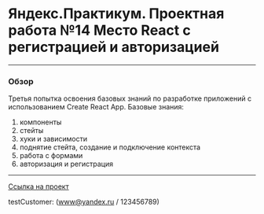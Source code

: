 # Яндекс.Практикум. Проектная работа №14 Место React c регистрацией и авторизацией
------------------------------
### Обзор
Третья попытка освоения базовых знаний  по разработке приложений  с использованием  Create React App.
Базовые знания:
1. компоненты 
2. стейты
3. хуки и зависимости
4. поднятие стейта, создание и подключение контекста
5. работа с формами
6. авторизация и регистрация
-----------------------------------------------
[Ссылка на проект](https://olgai.students.nomoredomains.rocks)

testCustomer: (www@yandex.ru / 123456789)
